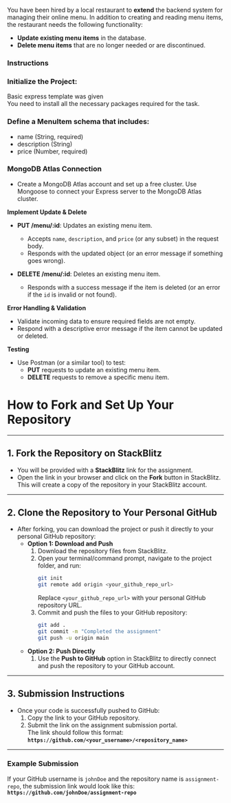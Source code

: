 You have been hired by a local restaurant to **extend** the backend system for managing their online menu. In addition to creating and reading menu items, the restaurant needs the following functionality:

- **Update existing menu items** in the database.
- **Delete menu items** that are no longer needed or are discontinued.

### Instructions

### Initialize the Project:

Basic express template was given  
You need to install all the necessary packages required for the task.

### Define a MenuItem schema that includes:
- name (String, required)
- description (String)
- price (Number, required)

### MongoDB Atlas Connection

- Create a MongoDB Atlas account and set up a free cluster.
Use Mongoose to connect your Express server to the MongoDB Atlas cluster.


 **Implement Update & Delete**  
   - **PUT /menu/:id**: Updates an existing menu item.  
     - Accepts `name`, `description`, and `price` (or any subset) in the request body.
     - Responds with the updated object (or an error message if something goes wrong).

   - **DELETE /menu/:id**: Deletes an existing menu item.  
     - Responds with a success message if the item is deleted (or an error if the `id` is invalid or not found).

 **Error Handling & Validation**  
   - Validate incoming data to ensure required fields are not empty.
   - Respond with a descriptive error message if the item cannot be updated or deleted.

 **Testing**  
   - Use Postman (or a similar tool) to test:
     - **PUT** requests to update an existing menu item.
     - **DELETE** requests to remove a specific menu item.



# **How to Fork and Set Up Your Repository**

---

## **1. Fork the Repository on StackBlitz**

- You will be provided with a **StackBlitz** link for the assignment.
- Open the link in your browser and click on the **Fork** button in StackBlitz.  
  This will create a copy of the repository in your StackBlitz account.

---

## **2. Clone the Repository to Your Personal GitHub**

- After forking, you can download the project or push it directly to your personal GitHub repository:
  - **Option 1: Download and Push**
    1. Download the repository files from StackBlitz.
    2. Open your terminal/command prompt, navigate to the project folder, and run:
       ```bash
       git init
       git remote add origin <your_github_repo_url>
       ```
       Replace `<your_github_repo_url>` with your personal GitHub repository URL.
    3. Commit and push the files to your GitHub repository:
       ```bash
       git add .
       git commit -m "Completed the assignment"
       git push -u origin main
       ```
  - **Option 2: Push Directly**
    1. Use the **Push to GitHub** option in StackBlitz to directly connect and push the repository to your GitHub account.

---

## **3. Submission Instructions**

- Once your code is successfully pushed to GitHub:
  1. Copy the link to your GitHub repository.
  2. Submit the link on the assignment submission portal.  
     The link should follow this format:  
     **`https://github.com/<your_username>/<repository_name>`**

---

### **Example Submission**

If your GitHub username is `johnDoe` and the repository name is `assignment-repo`, the submission link would look like this:  
**`https://github.com/johnDoe/assignment-repo`**
